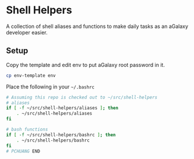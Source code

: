 # Shell Helpers

A collection of shell aliases and functions to make daily tasks as an aGalaxy developer easier.

## Setup


Copy the template and edit env to put aGalaxy root password in it.

```bash
cp env-template env
```

Place the following in your `~/.bashrc`

```bash
# Assuming this repo is checked out to ~/src/shell-helpers
# aliases
if [ -f ~/src/shell-helpers/aliases ]; then
    . ~/src/shell-helpers/aliases
fi

# bash functions
if [ -f ~/src/shell-helpers/bashrc ]; then
    . ~/src/shell-helpers/bashrc
fi
# PCHUANG END
```

